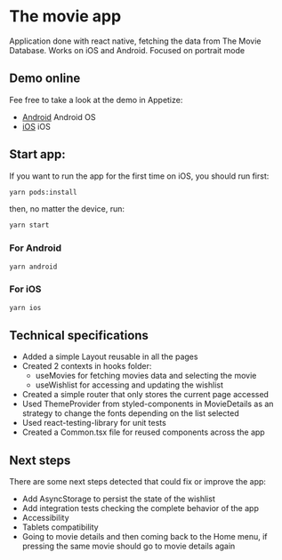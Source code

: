 # The movie app

Application done with react native, fetching the data from The Movie Database.
Works on iOS and Android. Focused on portrait mode

## Demo online

Fee free to take a look at the demo in Appetize:

- [Android](https://appetize.io/app/b_xh2ozfjx7mz6hqkqqljmya6ml4) Android OS
- [iOS](https://appetize.io/app/b_xh2ozfjx7mz6hqkqqljmya6ml4) iOS

## Start app:

If you want to run the app for the first time on iOS, you should run first:

```bash
yarn pods:install
```

then, no matter the device, run:

```bash
yarn start
```

### For Android

```bash
yarn android
```

### For iOS

```bash
yarn ios
```

## Technical specifications

- Added a simple Layout reusable in all the pages
- Created 2 contexts in hooks folder:
   - useMovies for fetching movies data and selecting the movie
   - useWishlist for accessing and updating the wishlist
- Created a simple router that only stores the current page accessed
- Used ThemeProvider from styled-components in MovieDetails as an strategy to change the fonts depending on the list selected
- Used react-testing-library for unit tests
- Created a Common.tsx file for reused components across the app

## Next steps

There are some next steps detected that could fix or improve the app:
- Add AsyncStorage to persist the state of the wishlist
- Add integration tests checking the complete behavior of the app
- Accessibility
- Tablets compatibility
- Going to movie details and then coming back to the Home menu, if pressing the same movie should go to movie details again
